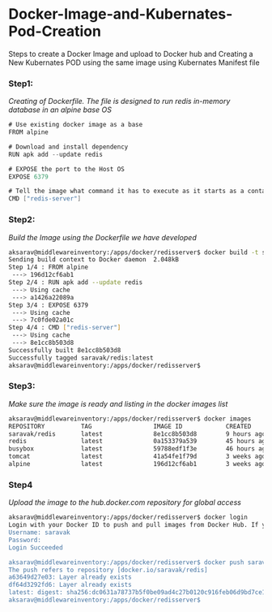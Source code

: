 # Docker-Image-and-Kubernates-Pod-Creation
Steps to create a Docker Image and upload to Docker hub and Creating a New Kubernates POD using the same image using Kubernates Manifest file

### Step1:
*Creating of Dockerfile. The file is designed to run redis in-memory database in an alpine base OS*
```Go
# Use existing docker image as a base
FROM alpine

# Download and install dependency
RUN apk add --update redis

# EXPOSE the port to the Host OS
EXPOSE 6379

# Tell the image what command it has to execute as it starts as a container
CMD ["redis-server"]
```

### Step2:
*Build the Image using the Dockerfile we have developed*
```bash
aksarav@middlewareinventory:/apps/docker/redisserver$ docker build -t saravak/redis .
Sending build context to Docker daemon  2.048kB
Step 1/4 : FROM alpine
 ---> 196d12cf6ab1
Step 2/4 : RUN apk add --update redis
 ---> Using cache
 ---> a1426a22089a
Step 3/4 : EXPOSE 6379
 ---> Using cache
 ---> 7c0fde02a01c
Step 4/4 : CMD ["redis-server"]
 ---> Using cache
 ---> 8e1cc8b503d8
Successfully built 8e1cc8b503d8
Successfully tagged saravak/redis:latest
aksarav@middlewareinventory:/apps/docker/redisserver$ 
```

### Step3:
*Make sure the image is ready and listing in the docker images list*
```bash
aksarav@middlewareinventory:/apps/docker/redisserver$ docker images
REPOSITORY          TAG                 IMAGE ID            CREATED             SIZE
saravak/redis       latest              8e1cc8b503d8        9 hours ago         6.9MB
redis               latest              0a153379a539        45 hours ago        83.4MB
busybox             latest              59788edf1f3e        46 hours ago        1.15MB
tomcat              latest              41a54fe1f79d        3 weeks ago         463MB
alpine              latest              196d12cf6ab1        3 weeks ago         4.41MB
```

### Step4
*Upload the image to the hub.docker.com repository for global access*
```bash
aksarav@middlewareinventory:/apps/docker/redisserver$ docker login
Login with your Docker ID to push and pull images from Docker Hub. If you don't have a Docker ID, head over to https://hub.docker.com to create one.
Username: saravak
Password: 
Login Succeeded

aksarav@middlewareinventory:/apps/docker/redisserver$ docker push saravak/redis
The push refers to repository [docker.io/saravak/redis]
a63649d27e03: Layer already exists 
df64d3292fd6: Layer already exists 
latest: digest: sha256:dc0631a78737b5f0be09ad4c27b0120c916feb06d9bd7ce1fd6890925f5dd42b size: 739
aksarav@middlewareinventory:/apps/docker/redisserver$ 
```

